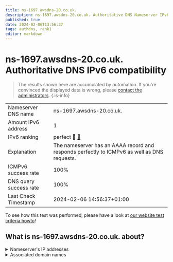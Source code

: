 ```yaml
---
title: ns-1697.awsdns-20.co.uk.
description: ns-1697.awsdns-20.co.uk. Authoritative DNS Nameserver IPv6 compatibility
published: true
date: 2024-02-06T13:56:37
tags: authdns, rank1
editor: markdown
---
```


# ns-1697.awsdns-20.co.uk. Authoritative DNS IPv6 compatibility

> The results shown here are accumulated by automation. If you're convinced the displayed data is wrong, please [contact the administrators](/howto/chat). 
{.is-info}




|   |   |
| - | - |
| Nameserver DNS name | ns-1697.awsdns-20.co.uk.
| Amount IPv6 address | 1
| IPv6 ranking | perfect :1st_place_medal: [🔗](/howto/ranking) |
| Explanation | The nameserver has an AAAA record and responds perfectly to ICMPv6 as well as DNS requests. |
| ICMPv6 success rate | 100%|
| DNS query success rate | 100% |
| Last Check Timestamp | 2024-02-06 14:56:37+01:00 |

To see how this test was performed, please have a look at [our website test criteria howto](/howto/testcriteria/authdns)!


## What is ns-1697.awsdns-20.co.uk. about?




<details>
<summary>Nameserver's IP addresses</summary>

2600:9000:5306:a100::1

</details>



<details>
<summary>Associated domain names</summary>

onlyfans.com

</details>
